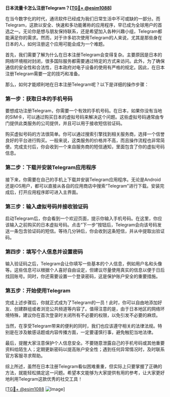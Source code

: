 **日本流量卡怎么注册Telegram？[[TG💪+ @esim1088](https://t.me/s/esim1088)]**

在当今数字化的时代，通讯软件已经成为我们日常生活中不可或缺的一部分。而Telegram，这款以安全、快速和多功能著称的应用程序，早已成为全球用户的首选之一。无论你是想与朋友保持联系，还是希望加入各种兴趣小组，Telegram都能满足你的需求。然而，对于许多初次使用Telegram的人来说，尤其是那些身在日本的人，如何注册这个应用可能会成为一个难题。

首先，我们需要了解为什么在日本注册Telegram会变得复杂。主要原因是日本的网络环境相对封闭，很多国际服务都需要通过特定的方式来访问。此外，为了确保通信的安全性和合法性，日本政府对电子设备的使用有严格的规定。因此，在日本注册Telegram需要一定的技巧和准备。

那么，如何才能顺利地在日本注册Telegram呢？以下是详细的操作步骤：

### 第一步：获取日本的手机号码

要想成功注册Telegram，你需要一个有效的手机号码。在日本，如果你没有当地的SIM卡，可以通过购买日本的虚拟号码来解决这个问题。这些虚拟号码通常由专门提供此类服务的公司提供，并且可以用于接收短信验证码。

购买虚拟号码的方法很简单。你可以通过搜索引擎找到相关服务商，选择一个信誉良好的平台进行购买。一般来说，这类服务的价格并不高，而且操作流程也非常简便。完成支付后，你会收到一个来自服务商的短信通知，里面包含了你的虚拟号码信息。

### 第二步：下载并安装Telegram应用程序

接下来，你需要在自己的手机上下载并安装Telegram应用程序。无论是Android还是iOS用户，都可以直接从各自的应用商店中搜索“Telegram”进行下载。安装完成后，打开应用程序即可进入主界面。

### 第三步：输入虚拟号码并接收验证码

启动Telegram后，你会看到一个欢迎页面，提示你输入手机号码。在这里，你应该输入之前购买的日本虚拟号码。点击“下一步”按钮后，Telegram会向该号码发送一条包含验证码的短信。等待几分钟后，你会收到这条短信，并从中提取出验证码。

### 第四步：填写个人信息并设置密码

输入验证码之后，Telegram会让你填写一些基本的个人信息，例如用户名和头像等。这些信息可以根据个人喜好自由设定，但建议尽量使用真实的信息以便于日后找回账号。同时，你还需要设置一个登录密码，这是保护账户安全的重要措施。

### 第五步：开始使用Telegram

完成上述步骤后，你就正式成为了Telegram的一员！此时，你可以自由地添加好友、创建群组或者浏览公共频道等内容了。值得注意的是，由于日本地区的网络环境特殊，建议你在首次登录时关闭所有不必要的权限，以免引发不必要的麻烦。

当然，在享受Telegram带来的便利的同时，我们也应该遵守相关的法律法规。特别是在涉及敏感话题或内容传播方面，一定要谨慎行事，避免触犯当地法律。

最后，提醒大家注意保护个人信息安全。不要随意泄露自己的手机号码或其他重要资料给陌生人；定期更新密码以提高账户安全性；遇到任何异常情况时，及时联系官方客服寻求帮助。

综上所述，虽然在日本注册Telegram看似困难重重，但实际上只要掌握了正确的方法，就能轻松搞定这一问题。希望本文能够为大家提供有用的参考，让大家更好地利用Telegram这款优秀的社交工具！

[[TG💪+ @esim1088](https://t.me/s/esim1088) ![Image](https://i.postimg.cc/4NQfJmqS/Snipaste-2025-05-13-00-14-12.png)]